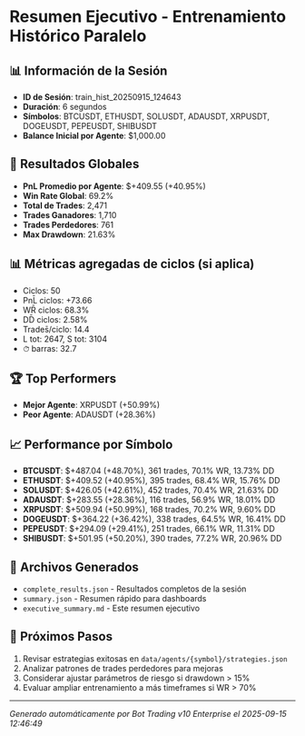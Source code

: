 # Resumen Ejecutivo - Entrenamiento Histórico Paralelo

## 📊 Información de la Sesión
- **ID de Sesión**: train_hist_20250915_124643
- **Duración**: 6 segundos
- **Símbolos**: BTCUSDT, ETHUSDT, SOLUSDT, ADAUSDT, XRPUSDT, DOGEUSDT, PEPEUSDT, SHIBUSDT
- **Balance Inicial por Agente**: $1,000.00

## 🎯 Resultados Globales
- **PnL Promedio por Agente**: $+409.55 (+40.95%)
- **Win Rate Global**: 69.2%
- **Total de Trades**: 2,471
- **Trades Ganadores**: 1,710
- **Trades Perdedores**: 761
- **Max Drawdown**: 21.63%

## 📊 Métricas agregadas de ciclos (si aplica)
- Ciclos: 50
- PnL̄ ciclos: +73.66
- WR̄ ciclos: 68.3%
- DD̄ ciclos: 2.58%
- Trades̄/ciclo: 14.4
- L tot: 2647, S tot: 3104
- ⏱̄ barras: 32.7


## 🏆 Top Performers
- **Mejor Agente**: XRPUSDT (+50.99%)
- **Peor Agente**: ADAUSDT (+28.36%)

## 📈 Performance por Símbolo
- **BTCUSDT**: $+487.04 (+48.70%), 361 trades, 70.1% WR, 13.73% DD
- **ETHUSDT**: $+409.52 (+40.95%), 395 trades, 68.4% WR, 15.76% DD
- **SOLUSDT**: $+426.05 (+42.61%), 452 trades, 70.4% WR, 21.63% DD
- **ADAUSDT**: $+283.55 (+28.36%), 116 trades, 56.9% WR, 18.01% DD
- **XRPUSDT**: $+509.94 (+50.99%), 168 trades, 70.2% WR, 9.60% DD
- **DOGEUSDT**: $+364.22 (+36.42%), 338 trades, 64.5% WR, 16.41% DD
- **PEPEUSDT**: $+294.09 (+29.41%), 251 trades, 66.1% WR, 11.31% DD
- **SHIBUSDT**: $+501.95 (+50.20%), 390 trades, 77.2% WR, 20.96% DD

## 📁 Archivos Generados
- `complete_results.json` - Resultados completos de la sesión
- `summary.json` - Resumen rápido para dashboards
- `executive_summary.md` - Este resumen ejecutivo

## 🎯 Próximos Pasos
1. Revisar estrategias exitosas en `data/agents/{symbol}/strategies.json`
2. Analizar patrones de trades perdedores para mejoras
3. Considerar ajustar parámetros de riesgo si drawdown > 15%
4. Evaluar ampliar entrenamiento a más timeframes si WR > 70%

---
*Generado automáticamente por Bot Trading v10 Enterprise el 2025-09-15 12:46:49*
